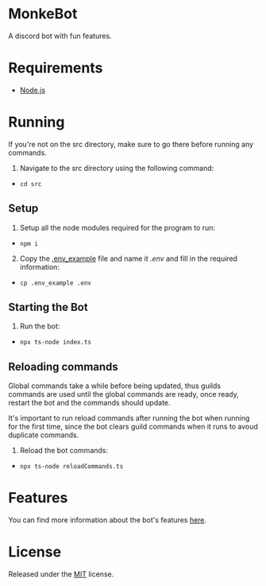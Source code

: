 # MonkeBot
A discord bot with fun features.

# Requirements
* [Node.js](https://nodejs.org/en/)

# Running
If you're not on the src directory, make sure to go there before running any commands.
1. Navigate to the src directory using the following command:
* ```cd src```

## Setup
1. Setup all the node modules required for the program to run:
* ```npm i```

2. Copy the [.env_example](.env_example) file and name it *.env* and fill in the required information:
* ```cp .env_example .env```

## Starting the Bot
1. Run the bot:
* ```npx ts-node index.ts```

## Reloading commands
Global commands take a while before being updated, thus guilds commands are used until the global commands are ready, once ready, restart the bot and the commands should update.

It's important to run reload commands after running the bot when running for the first time, since the bot clears guild commands when it runs to avoud duplicate commands.

1. Reload the bot commands:
* ```npx ts-node reloadCommands.ts```

# Features
You can find more information about the bot's features [here](src).

# License
Released under the [MIT](LICENSE) license.
